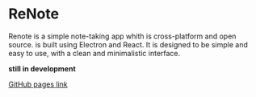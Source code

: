 # ReNote
Renote is a simple note-taking app whith is cross-platform and open source.
is built using Electron and React. It is designed to be simple and easy to use, with a clean and minimalistic interface.

**still in development**

[GitHub pages link](https://skyzary.github.io/ReNote/)
